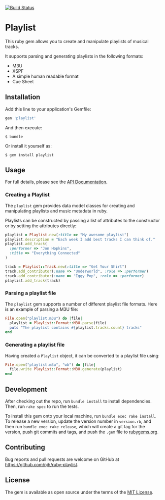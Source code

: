 [![Build Status](https://travis-ci.org/njh/ruby-playlist.svg)](https://travis-ci.org/njh/ruby-playlist)

# Playlist

This ruby gem allows you to create and manipulate playlists of musical tracks.

It supports parsing and generating playlists in the following formats:

* M3U
* XSPF
* A simple human readable format
* Cue Sheet

## Installation

Add this line to your application's Gemfile:

```ruby
gem 'playlist'
```

And then execute:

    $ bundle

Or install it yourself as:

    $ gem install playlist

## Usage

For full details, please see the [API Documentation](https://www.rubydoc.info/gems/playlist/).

### Creating a Playlist

The `playlist` gem provides data model classes for creating and manipulating 
playlists and music metadata in ruby.

Playlists can be constructed by passing a list of attributes to the constructor or by setting the attributes directly:

```ruby
playlist = Playlist.new(:title => "My awesome playlist")
playlist.description = "Each week I add best tracks I can think of."
playlist.add_track(
  :performer => "Jon Hopkins",
  :title => "Everything Connected"
)

track = Playlist::Track.new(:title => "Get Your Shirt")
track.add_contributor(:name => "Underworld", :role => :performer)
track.add_contributor(:name => "Iggy Pop", :role => :performer)
playlist.add_track(track)
```

### Parsing a playlist file

The `playlist` gem supports a number of different playlist file formats.
Here is an example of parsing a M3U file:

```ruby
File.open("playlist.m3u") do |file|
  playlist = Playlist::Format::M3U.parse(file)
  puts "The playlist contains #{playlist.tracks.count} tracks"
end
```

### Generating a playlist file

Having created a `Playlist` object, it can be converted to a playlist file using:

```ruby
File.open("playlist.m3u", "wb") do |file|
  file.write Playlist::Format::M3U.generate(playlist)
end
```


## Development

After checking out the repo, run `bundle install` to install dependencies. Then, run `rake spec` to run the tests.

To install this gem onto your local machine, run `bundle exec rake install`. To release a new version, update the version number in `version.rb`, and then run `bundle exec rake release`, which will create a git tag for the version, push git commits and tags, and push the `.gem` file to [rubygems.org](https://rubygems.org).

## Contributing

Bug reports and pull requests are welcome on GitHub at https://github.com/njh/ruby-playlist.


## License

The gem is available as open source under the terms of the [MIT License](http://opensource.org/licenses/MIT).
